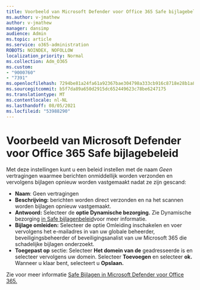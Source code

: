 ```yaml
---
title: Voorbeeld van Microsoft Defender voor Office 365 Safe bijlagebeleid
ms.author: v-jmathew
author: v-jmathew
manager: dansimp
audience: Admin
ms.topic: article
ms.service: o365-administration
ROBOTS: NOINDEX, NOFOLLOW
localization_priority: Normal
ms.collection: Adm_O365
ms.custom:
- "9000760"
- "7391"
ms.openlocfilehash: 7294be81a24fa61a92367bae304798a333cb916c8718e28b1a87314c15ef6c8c
ms.sourcegitcommit: b5f7da89a650d2915dc652449623c78be6247175
ms.translationtype: MT
ms.contentlocale: nl-NL
ms.lasthandoff: 08/05/2021
ms.locfileid: "53988290"
---
```

# <a name="example-microsoft-defender-for-office-365-safe-attachment-policy"></a>Voorbeeld van Microsoft Defender voor Office 365 Safe bijlagebeleid

Met deze instellingen kunt u een beleid instellen met de naam *Geen* vertragingen waarmee berichten onmiddellijk worden verzonden en vervolgens bijlagen opnieuw worden vastgemaakt nadat ze zijn gescand:

- **Naam**: Geen vertragingen
- **Beschrijving:** berichten worden direct verzonden en na het scannen worden bijlagen opnieuw vastgemaakt.
- **Antwoord:** Selecteer de **optie Dynamische bezorging.** Zie Dynamische bezorging [in Safe bijlagenbeleid](https://go.microsoft.com/fwlink/?linkid=2092328)voor meer informatie.
- **Bijlage omleiden:** Selecteer de optie Omleiding inschakelen en voer vervolgens het e-mailadres in van uw globale beheerder, beveiligingsbeheerder of beveiligingsanalist van uw Microsoft 365 die schadelijke bijlagen onderzoekt.
- **Toegepast op** sectie: Selecteer **Het domein van de** geadresseerde is en selecteer vervolgens uw domein. Selecteer **Toevoegen** en selecteer **ok.** Wanneer u klaar bent, selecteert u **Opslaan.**

Zie voor meer informatie [Safe Bijlagen in Microsoft Defender voor Office 365.](https://go.microsoft.com/fwlink/?linkid=2092213)
